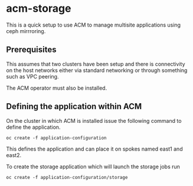 # acm-storage
This is a quick setup to use ACM to manage multisite applications using ceph mirrroring.

## Prerequisites 
This assumes that two clusters have been setup and there is connectivity on the host networks either via standard networking or through something such as VPC peering.

The ACM operator must also be installed.

## Defining the application within ACM
On the cluster in which ACM is installed issue the following command to define the application.
```
oc create -f application-configuration
```

This defines the application and can place it on spokes named east1 and east2.

To create the storage application which will launch the storage jobs run

```
oc create -f application-configuration/storage
```
